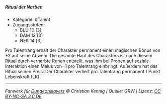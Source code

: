 <!---
Dies ist ein Fanwerk für DUNGEONSLAYERS © von Christian Kennig

Quellen:      [Dungeonslayers Grundregelwerk](https://dungeonslayers.net/download/Dungeonslayers4.pdf)
              [Talentbeschreibungen](https://www.f-space.de/ds4/tools-talentcards.html)
License:      [CC-BY-NC-SA 4.0](https://creativecommons.org/licenses/by-nc-sa/4.0/deed.de)
Richtlinien:  [Fanwerkrichtlinien](https://www.dungeonslayers.net/fanwerk-richtlinien/)
Autor:        Zauberlehrling
-->

##### Ritual der Narben

- Kategorie: #Talent
- Zugangsstufen:
  - BLU 10 [3]
  - DÄM 12 [3]
  - NEK 14 [3]

Pro Talentrang erhält der Charakter permanent einen magischen Bonus von +2 auf seine Abwehr. Die gesamte Haut des Charakters ist nach diesem Ritual durch vernarbte Runen entstellt, was ihm bei Proben auf soziale Interaktion einen Malus von -1 pro Talentrang einbringt. Außerdem hat das Ritual seinen Preis: Der Charakter verliert pro Talentrang permanent 1 Punkt Lebenskraft (LK).

---

_Fanwerk für [Dungeonslayers](https://www.dungeonslayers.net/) © Christian Kennig | Quelle: GRW | Lizenz: [CC BY-NC-SA 3.0 DE](https://creativecommons.org/licenses/by-nc-sa/3.0/de/)_
